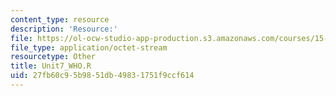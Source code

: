 ```yaml
---
content_type: resource
description: 'Resource:'
file: https://ol-ocw-studio-app-production.s3.amazonaws.com/courses/15-071-the-analytics-edge-spring-2017/27fb60c95b9851db49831751f9ccf614_Unit7_WHO.R
file_type: application/octet-stream
resourcetype: Other
title: Unit7_WHO.R
uid: 27fb60c9-5b98-51db-4983-1751f9ccf614
---
```

